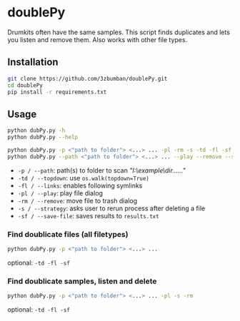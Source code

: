 # doublePy

Drumkits often have the same samples.
This script finds duplicates and lets you listen and remove them.
Also works with other file types.

## Installation

```sh
git clone https://github.com/3zbumban/doublePy.git
cd doublePy
pip install -r requirements.txt
```

## Usage

```sh
python dubPy.py -h
python dubPy.py --help
```

```sh
python dubPy.py -p <"path to folder"> <...> ... -pl -rm -s -td -fl -sf
python dubPy.py --path <"path to folder"> <...> ... --play --remove --strategy --save-file --topdown --links
```

- `-p / --path`: path(s) to folder to scan _"I:\example\dir\...\...\"_
- `-td / --topdown`: use `os.walk(topdown=True)`
- `-fl / --links`: enables following symlinks
- `-pl / --play`: play file dialog
- `-rm / --remove`: move file to trash dialog
- `-s / --strategy`: asks user to rerun process after deleting a file
- `-sf / --save-file`: saves results to `results.txt`

### Find doublicate files (all filetypes)

```sh
python dubPy.py -p <"path to folder"> <...> ...
```

optional: `-td -fl -sf`

### Find doublicate samples, listen and delete

```sh
python dubPy.py -p <"path to folder"> <...> ... -pl -s -rm
```

optional: `-td -fl -sf`
